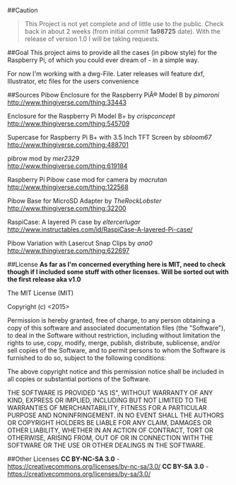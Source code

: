 ##Caution
> This Project is not yet complete and of little use to the public. Check back in about 2 weeks (from initial commit **1a98725** date). With the release of version 1.0 I will be taking requests.

##Goal
This project aims to provide all the cases (in pibow style) for the Raspberry Pi, of which you could ever dream of - in a simple way.

For now I'm working with a dwg-File. Later releases will feature dxf, Illustrator, etc files for the users convenience

##Sources
Pibow Enclosure for the Raspberry PiÂ® Model B by *pimoroni*  
http://www.thingiverse.com/thing:33443  
  
Enclosure for the Raspberry Pi Model B+ by *crispconcept*  
http://www.thingiverse.com/thing:545709  
  
Supercase for Raspberry Pi B+ with 3.5 Inch TFT Screen by *sbloom67*
http://www.thingiverse.com/thing:488701  
  
pibrow mod by *mer2329*  
http://www.thingiverse.com/thing:619184  
  
Raspberry Pi Pibow case mod for camera by *macrutan*  
http://www.thingiverse.com/thing:122568  

Pibow Base for MicroSD Adapter by *TheRockLobster*  
http://www.thingiverse.com/thing:32200  
  
RaspiCase: A layered Pi case by *eltercerlugar*  
http://www.instructables.com/id/RaspiCase-A-layered-Pi-case/  
  
Pibow Variation with Lasercut Snap Clips by *ana0*  
http://www.thingiverse.com/thing:622697  

##License
**As far as I'm concerned everything here is MIT, need to check though if I included some stuff with other licenses. Will be sorted out with the first release aka v1.0**

The MIT License (MIT)

Copyright (c) <2015> <tairun>

Permission is hereby granted, free of charge, to any person obtaining a copy
of this software and associated documentation files (the "Software"), to deal
in the Software without restriction, including without limitation the rights
to use, copy, modify, merge, publish, distribute, sublicense, and/or sell
copies of the Software, and to permit persons to whom the Software is
furnished to do so, subject to the following conditions:

The above copyright notice and this permission notice shall be included in
all copies or substantial portions of the Software.

THE SOFTWARE IS PROVIDED "AS IS", WITHOUT WARRANTY OF ANY KIND, EXPRESS OR
IMPLIED, INCLUDING BUT NOT LIMITED TO THE WARRANTIES OF MERCHANTABILITY,
FITNESS FOR A PARTICULAR PURPOSE AND NONINFRINGEMENT. IN NO EVENT SHALL THE
AUTHORS OR COPYRIGHT HOLDERS BE LIABLE FOR ANY CLAIM, DAMAGES OR OTHER
LIABILITY, WHETHER IN AN ACTION OF CONTRACT, TORT OR OTHERWISE, ARISING FROM,
OUT OF OR IN CONNECTION WITH THE SOFTWARE OR THE USE OR OTHER DEALINGS IN
THE SOFTWARE.

##Other Licenses
**CC BY-NC-SA 3.0** - https://creativecommons.org/licenses/by-nc-sa/3.0/
**CC BY-SA 3.0** - https://creativecommons.org/licenses/by-sa/3.0/